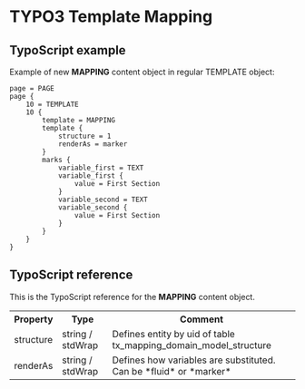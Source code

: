 TYPO3 Template Mapping
======================

TypoScript example
------------------

Example of new **MAPPING** content object in regular TEMPLATE object:

	page = PAGE
	page {
		10 = TEMPLATE
		10 {
			template = MAPPING
			template {
				structure = 1
				renderAs = marker
			}
			marks {
				variable_first = TEXT
				variable_first {
					value = First Section
				}
				variable_second = TEXT
				variable_second {
					value = First Section
				}
			}
		}
	}

TypoScript reference
--------------------

This is the TypoScript reference for the **MAPPING** content object.

<table>
	<tr>
		<th>Property</th>
		<th>Type</th>
		<th>Comment</th>
	</tr>
	<tr>
		<td>structure</td>
		<td>string / stdWrap</td>
		<td>Defines entity by uid of table tx_mapping_domain_model_structure</td>
	</tr>
	<tr>
		<td>renderAs</td>
		<td>string / stdWrap</td>
		<td>Defines how variables are substituted. Can be *fluid* or *marker*</td>
	</tr>
</table>

